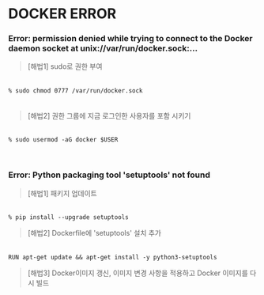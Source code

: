 # DOCKER ERROR

### Error: permission denied while trying to connect to the Docker daemon socket at unix://var/run/docker.sock:...
>[해법1] sudo로 권한 부여  
######    
    % sudo chmod 0777 /var/run/docker.sock
######
>[해법2] 권한 그룹에 지금 로그인한 사용자를 포함 시키기
######
    % sudo usermod -aG docker $USER

<br>

### Error: Python packaging tool 'setuptools' not found

>[해법1] 패키지 업데이트   
######
    % pip install --upgrade setuptools

>[해법2] Dockerfile에 'setuptools' 설치 추가    
######    
    RUN apt-get update && apt-get install -y python3-setuptools

>[해법3] Docker이미지 갱신, 이미지 변경 사항을 적용하고 Docker 이미지를 다시 빌드
